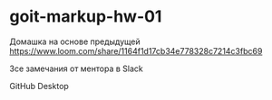 # goit-markup-hw-01

Домашка на основе предыдущей
https://www.loom.com/share/1164f1d17cb34e778328c7214c3fbc69

Зсе замечания от ментора в Slack

GitHub Desktop
